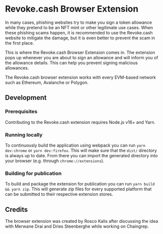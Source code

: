 # Revoke.cash Browser Extension

In many cases, phishing websites try to make you sign a token allowance while they pretend to be an NFT mint or other legitimate use cases. When these phishing scams happen, it is recommended to use the Revoke.cash website to mitigate the damage, but it is even better to prevent the scam in the first place.

This is where the Revoke.cash Browser Extension comes in. The extension pops up whenever you are about to sign an allowance and will inform you of the allowance details. This can help you prevent signing malicious allowances.

The Revoke.cash browser extension works with every EVM-based network such as Ethereum, Avalanche or Polygon.

## Development

### Prerequisites

Contributing to the Revoke.cash extension requires Node.js v16+ and Yarn.

### Running locally

To continuously build the application using webpack you can run `yarn dev:chrome` or `yarn dev:firefox`. This will make sure that the `dist/` directory is always up to date. From there you can import the generated directory into your browser (e.g. through `chrome://extensions`).

### Building for publication

To build and package the extension for publication you can run `yarn build && yarn zip`. This will generate zip files for every supported platform that can be submitted to their respective extension stores.

## Credits

The browser extension was created by Rosco Kalis after discussing the idea with Merwane Drai and Dries Steenberghe while working on Chaingrep.
